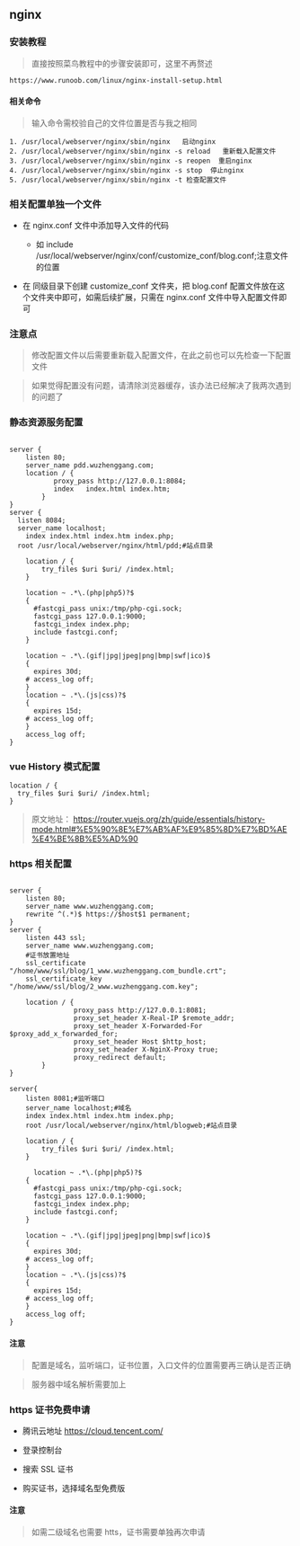 ## nginx

### 安装教程

> 直接按照菜鸟教程中的步骤安装即可，这里不再赘述

```
https://www.runoob.com/linux/nginx-install-setup.html
```

#### 相关命令

> 输入命令需校验自己的文件位置是否与我之相同

```linux
1. /usr/local/webserver/nginx/sbin/nginx   启动nginx
2. /usr/local/webserver/nginx/sbin/nginx -s reload   重新载入配置文件
3. /usr/local/webserver/nginx/sbin/nginx -s reopen  重启nginx
4. /usr/local/webserver/nginx/sbin/nginx -s stop  停止nginx
5. /usr/local/webserver/nginx/sbin/nginx -t 检查配置文件

```

### 相关配置单独一个文件

- 在 nginx.conf 文件中添加导入文件的代码

  - 如 include /usr/local/webserver/nginx/conf/customize_conf/blog.conf;注意文件的位置

- 在 同级目录下创建 customize_conf 文件夹，把 blog.conf 配置文件放在这个文件夹中即可，如需后续扩展，只需在 nginx.conf 文件中导入配置文件即可

### 注意点

> 修改配置文件以后需要重新载入配置文件，在此之前也可以先检查一下配置文件

> 如果觉得配置没有问题，请清除浏览器缓存，该办法已经解决了我两次遇到的问题了

### 静态资源服务配置

```nginx

server {
	listen 80;
    server_name pdd.wuzhenggang.com;
    location / {
           proxy_pass http://127.0.0.1:8084;
		   index   index.html index.htm;
        }
}
server {
  listen 8084;
  server_name localhost;
	index index.html index.htm index.php;
  root /usr/local/webserver/nginx/html/pdd;#站点目录

	location / {
  		try_files $uri $uri/ /index.html;
	}

	location ~ .*\.(php|php5)?$
    {
      #fastcgi_pass unix:/tmp/php-cgi.sock;
      fastcgi_pass 127.0.0.1:9000;
      fastcgi_index index.php;
      include fastcgi.conf;
    }

    location ~ .*\.(gif|jpg|jpeg|png|bmp|swf|ico)$
    {
      expires 30d;
	# access_log off;
    }
    location ~ .*\.(js|css)?$
    {
      expires 15d;
	# access_log off;
    }
    access_log off;
}

```

### vue History 模式配置

```nginx
location / {
  try_files $uri $uri/ /index.html;
}
```

> 原文地址： https://router.vuejs.org/zh/guide/essentials/history-mode.html#%E5%90%8E%E7%AB%AF%E9%85%8D%E7%BD%AE%E4%BE%8B%E5%AD%90

### https 相关配置

```nginx

server {
	listen 80;
	server_name www.wuzhenggang.com;
	rewrite ^(.*)$ https://$host$1 permanent;
}
server {
	listen 443 ssl;
	server_name www.wuzhenggang.com;
    #证书放置地址
	ssl_certificate "/home/www/ssl/blog/1_www.wuzhenggang.com_bundle.crt";
	ssl_certificate_key "/home/www/ssl/blog/2_www.wuzhenggang.com.key";

	location / {
				proxy_pass http://127.0.0.1:8081;
				proxy_set_header X-Real-IP $remote_addr;
				proxy_set_header X-Forwarded-For $proxy_add_x_forwarded_for;
				proxy_set_header Host $http_host;
				proxy_set_header X-NginX-Proxy true;
				proxy_redirect default;
		}
}

server{
	listen 8081;#监听端口
	server_name localhost;#域名
	index index.html index.htm index.php;
	root /usr/local/webserver/nginx/html/blogweb;#站点目录

	location / {
		try_files $uri $uri/ /index.html;
	}

	  location ~ .*\.(php|php5)?$
	{
	  #fastcgi_pass unix:/tmp/php-cgi.sock;
	  fastcgi_pass 127.0.0.1:9000;
	  fastcgi_index index.php;
	  include fastcgi.conf;
	}

	location ~ .*\.(gif|jpg|jpeg|png|bmp|swf|ico)$
	{
	  expires 30d;
	# access_log off;
	}
	location ~ .*\.(js|css)?$
	{
	  expires 15d;
	# access_log off;
	}
	access_log off;
}

```

#### 注意

> 配置是域名，监听端口，证书位置，入口文件的位置需要再三确认是否正确

> 服务器中域名解析需要加上

### https 证书免费申请

- 腾讯云地址 https://cloud.tencent.com/

- 登录控制台

- 搜索 SSL 证书

- 购买证书，选择域名型免费版

#### 注意

> 如需二级域名也需要 htts，证书需要单独再次申请
